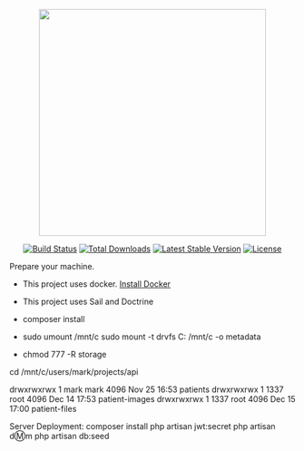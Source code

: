 <p align="center"><a href="https://laravel.com" target="_blank"><img src="https://raw.githubusercontent.com/laravel/art/master/logo-lockup/5%20SVG/2%20CMYK/1%20Full%20Color/laravel-logolockup-cmyk-red.svg" width="400"></a></p>

<p align="center">
<a href="https://travis-ci.org/laravel/framework"><img src="https://travis-ci.org/laravel/framework.svg" alt="Build Status"></a>
<a href="https://packagist.org/packages/laravel/framework"><img src="https://img.shields.io/packagist/dt/laravel/framework" alt="Total Downloads"></a>
<a href="https://packagist.org/packages/laravel/framework"><img src="https://img.shields.io/packagist/v/laravel/framework" alt="Latest Stable Version"></a>
<a href="https://packagist.org/packages/laravel/framework"><img src="https://img.shields.io/packagist/l/laravel/framework" alt="License"></a>
</p>

Prepare your machine.

- This project uses docker. [Install Docker](https://docs.docker.com/install/)
- This project uses Sail and Doctrine

- composer install 
- sudo umount /mnt/c sudo mount -t drvfs C: /mnt/c -o metadata
- chmod 777 -R storage

cd /mnt/c/users/mark/projects/api


drwxrwxrwx 1 mark mark 4096 Nov 25 16:53 patients
drwxrwxrwx 1 1337 root 4096 Dec 14 17:53 patient-images
drwxrwxrwx 1 1337 root 4096 Dec 15 17:00 patient-files




Server Deployment:
composer install
php artisan jwt:secret
php artisan d:m:m
php artisan db:seed

